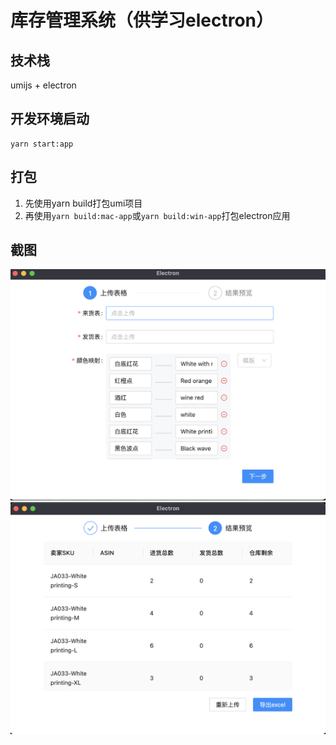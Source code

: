 # 库存管理系统（供学习electron）

## 技术栈
umijs + electron

## 开发环境启动
```
yarn start:app
```
## 打包
1. 先使用yarn build打包umi项目
2. 再使用`yarn build:mac-app`或`yarn build:win-app`打包electron应用
## 截图
![](./imgs/WX20211124-225545@2x.png)
![](./imgs/WX20211124-225643@2x.png)
